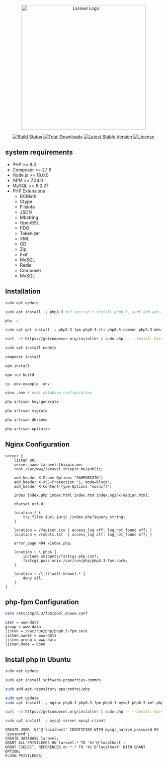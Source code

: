 <p align="center"><a href="https://laravel.com" target="_blank"><img src="https://raw.githubusercontent.com/laravel/art/master/logo-lockup/5%20SVG/2%20CMYK/1%20Full%20Color/laravel-logolockup-cmyk-red.svg" width="400" alt="Laravel Logo"></a></p>

<p align="center">
<a href="https://github.com/laravel/framework/actions"><img src="https://github.com/laravel/framework/workflows/tests/badge.svg" alt="Build Status"></a>
<a href="https://packagist.org/packages/laravel/framework"><img src="https://img.shields.io/packagist/dt/laravel/framework" alt="Total Downloads"></a>
<a href="https://packagist.org/packages/laravel/framework"><img src="https://img.shields.io/packagist/v/laravel/framework" alt="Latest Stable Version"></a>
<a href="https://packagist.org/packages/laravel/framework"><img src="https://img.shields.io/packagist/l/laravel/framework" alt="License"></a>
</p>

## system requirements

- PHP >= 8.3
- Composer >= 2.1.9
- Node.js >= 18.0.0
- NPM >= 7.24.0
- MySQL >= 8.0.27
- PHP Extensions
  - BCMath
  - Ctype
  - Fileinfo
  - JSON
  - Mbstring
  - OpenSSL
  - PDO
  - Tokenizer
  - XML
  - GD
  - Zip
  - Exif
  - MySQL
  - Redis
  - Composer
  - MySQL

## Installation

```sh
sudo apt update

sudo apt install -y php8.3 #if you can't install php8.3, sudo add-apt-repository ppa:ondrej/php && sudo apt-get update

php -v

sudo apt-get install -y php8.3-fpm php8.3-cli php8.3-common php8.3-mbstring php8.3-gd php8.3-intl php8.3-xml php8.3-mysql php8.3-zip php8.3-bcmath php8.3-soap php8.3-redis php8.3-curl php8.3-imagick php8.3-xmlrpc php8.3-xsl

curl -sS https://getcomposer.org/installer | sudo php -- --install-dir=/usr/local/bin --filename=composer

sudo apt install nodejs

composer install

npm install

npm run build

cp .env.example .env

nano .env # edit database configuration

php artisan key:generate

php artisan migrate

php artisan db:seed

php artisan optimize
```

## Nginx Configuration

```nginx
server {
    listen 80;
    server_name laravel.thixpin.me;
    root /var/www/laravel.thixpin.me/public;

    add_header X-Frame-Options "SAMEORIGIN";
    add_header X-XSS-Protection "1; mode=block";
    add_header X-Content-Type-Options "nosniff";

    index index.php index.html index.htm index.nginx-debian.html;

    charset utf-8;

    location / {
        try_files $uri $uri/ /index.php?$query_string;
    }

    location = /favicon.ico { access_log off; log_not_found off; }
    location = /robots.txt  { access_log off; log_not_found off; }

    error_page 404 /index.php;

    location ~ \.php$ {
        include snippets/fastcgi-php.conf;
        fastcgi_pass unix:/var/run/php/php8.3-fpm.sock;
    }

    location ~ /\.(?!well-known).* {
        deny all;
    }
}
```

## php-fpm Configuration

```sh
nano /etc/php/8.3/fpm/pool.d/www.conf
```

```nginx
user = www-data
group = www-data
listen = /var/run/php/php8.3-fpm.sock
listen.owner = www-data
listen.group = www-data
listen.mode = 0660
```

## Install php in Ubuntu

```sh
sudo apt update

sudo apt install software-properties-common

sudo add-apt-repository ppa:ondrej/php

sudo apt update
sudo apt install -y nginx php8.3 php8.3-fpm php8.3-mysql php8.3-xml php8.3-mbstring php8.3-gd php8.3-curl php8.3-zip php8.3-imagick php8.3-redis php8.3-bcmath php8.3-exif php8.3-ctype php8.3-fileinfo php8.3-tokenizer php8.3-xml

curl -sS https://getcomposer.org/installer | sudo php -- --install-dir=/usr/local/bin --filename=composer

sudo apt install -y mysql-server mysql-client
```

```mysql
CREATE USER 'kt'@'localhost' IDENTIFIED WITH mysql_native_password BY 'password';
CREATE DATABASE laravel;
GRANT ALL PRIVILEGES ON laravel.* TO 'kt'@'localhost';
GRANT CSELECT, REFERENCES on *.* TO 'kt'@'localhost' WITH GRANT OPTION;
FLUSH PRIVILEGES;
```
